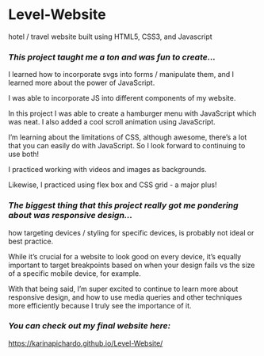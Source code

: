 # Level-Website
hotel / travel website built using HTML5, CSS3, and Javascript

### *This project taught me a ton and was fun to create...*
I learned how to incorporate svgs into forms / manipulate them, and I learned more about the power of JavaScript. 

I  was able to incorporate JS into different components of my website.

In this project I was able to create a hamburger menu with JavaScript which was neat. I also added a cool scroll animation using JavaScript. 

I’m learning about the limitations of CSS, although awesome, there’s a lot that you can easily do with JavaScript. So I look forward to continuing to use both! 

I practiced working with videos and images as backgrounds. 

Likewise, I practiced using flex box and CSS grid - a major plus!

### *The biggest thing that this project really got me pondering about was responsive design...*

how targeting devices / styling for specific devices, is probably not ideal or best practice.

While it’s crucial for a website to look good on every device, it’s equally important to target breakpoints based on when your design fails vs the size of a specific mobile device, for example. 

With that being said, I’m super excited to continue to learn more about responsive design, and how to use media queries and other techniques more efficiently because I truly see the importance of it.

### *You can check out my final website here:*

https://karinapichardo.github.io/Level-Website/

